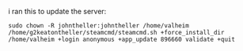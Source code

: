 i ran this to update the server:

```
sudo chown -R johntheller:johntheller /home/valheim
/home/g2keatontheller/steamcmd/steamcmd.sh +force_install_dir /home/valheim +login anonymous +app_update 896660 validate +quit
```